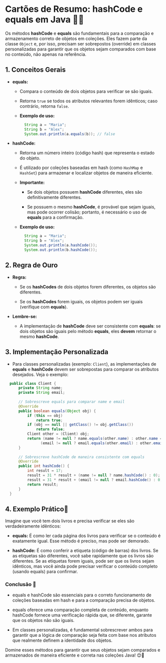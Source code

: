 # Cartões de Resumo: hashCode e equals em Java 📏🧩

  Os métodos **hashCode** e **equals** são fundamentais para a comparação e armazenamento correto de objetos em coleções. Eles fazem parte da classe `Object` e, por isso, precisam ser sobrepostos (override) em classes personalizadas para garantir que os objetos sejam comparados com base no conteúdo, não apenas na referência.


## 1. Conceitos Gerais

- **equals:**  

  - Compara o conteúdo de dois objetos para verificar se são iguais.  


  - Retorna `true` se todos os atributos relevantes forem idênticos; caso contrário, retorna `false`.  


  - **Exemplo de uso:**


    ```java
      String a = "Maria";
      String b = "Alex";
      System.out.println(a.equals(b)); // false
      ```


- **hashCode:**  

  - Retorna um número inteiro (código hash) que representa o estado do objeto.  


  - É utilizado por coleções baseadas em hash (como `HashMap` e `HashSet`) para armazenar e localizar objetos de maneira eficiente.  


  - **Importante:**

    - Se dois objetos possuem **hashCode** diferentes, eles são definitivamente diferentes.

    - Se possuem o mesmo **hashCode**, é provável que sejam iguais, mas pode ocorrer colisão; portanto, é necessário o uso de **equals** para a confirmação.


  - **Exemplo de uso:**
 
 
    ```java
      String a = "Maria";
      String b = "Alex";
      System.out.println(a.hashCode());
      System.out.println(b.hashCode());
    ```


## 2. Regra de Ouro

- **Regra:**  

  - Se os **hashCodes** de dois objetos forem diferentes, os objetos são diferentes.  


  - Se os **hashCodes** forem iguais, os objetos podem ser iguais (verifique com **equals**).  


- **Lembre-se:**  

  - A implementação de **hashCode** deve ser consistente com **equals**: se dois objetos são iguais pelo método **equals**, eles **devem** retornar o mesmo **hashCode**.



## 3. Implementação Personalizada

  - Para classes personalizadas (exemplo: `Client`), as implementações de **equals** e **hashCode** devem ser sobrepostas para comparar os atributos desejados. Veja o exemplo:


  ```java
    public class Client {
        private String name;
        private String email;
        
        // Sobrescreve equals para comparar name e email
        @Override
        public boolean equals(Object obj) {
            if (this == obj)
                return true;
            if (obj == null || getClass() != obj.getClass())
                return false;
            Client other = (Client) obj;
            return (name != null ? name.equals(other.name) : other.name == null) &&
                  (email != null ? email.equals(other.email) : other.email == null);
        }
        
        // Sobrescreve hashCode de maneira consistente com equals
        @Override
        public int hashCode() {
            int result = 17;
            result = 31 * result + (name != null ? name.hashCode() : 0);
            result = 31 * result + (email != null ? email.hashCode() : 0);
            return result;
        }
    }
  ```

## 4. Exemplo Prático🎲

  Imagine que você tem dois livros e precisa verificar se eles são verdadeiramente idênticos:


  - **equals:** É como ler cada página dos livros para verificar se o conteúdo é exatamente igual. Esse método é preciso, mas pode ser demorado.


  - **hashCode:** É como conferir a etiqueta (código de barras) dos livros. Se as etiquetas são diferentes, você sabe rapidamente que os livros são diferentes. Se as etiquetas forem iguais, pode ser que os livros sejam idênticos, mas você ainda pode precisar verificar o conteúdo completo (usando equals) para confirmar.


### Conclusão 🏁
  
  - equals e hashCode são essenciais para o correto funcionamento de coleções baseadas em hash e para a comparação precisa de objetos.


  - equals oferece uma comparação completa de conteúdo, enquanto hashCode fornece uma verificação rápida que, se diferente, garante que os objetos não são iguais.


  - Em classes personalizadas, é fundamental sobrescrever ambos para garantir que a lógica de comparação seja feita com base nos atributos que realmente definem a identidade dos objetos.


Domine esses métodos para garantir que seus objetos sejam comparados e armazenados de maneira eficiente e correta nas coleções Java! 😊🚀